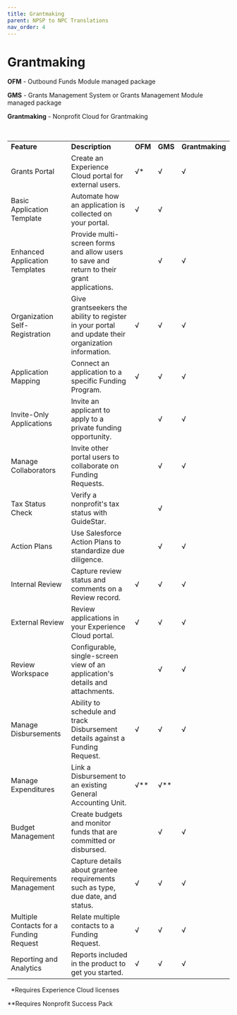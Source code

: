```yaml
---
title: Grantmaking
parent: NPSP to NPC Translations
nav_order: 4
---
```


# Grantmaking
<strong>OFM</strong> - Outbound Funds Module managed package
&nbsp;

<strong>GMS</strong> - Grants Management System or Grants Management Module managed package
&nbsp;

<strong>Grantmaking</strong> - Nonprofit Cloud for Grantmaking

&nbsp;
<table>
<tr>
  <td><strong>Feature</strong>

   </td>
   <td><strong>Description</strong>

   </td>
   <td><strong>OFM</strong>

   </td>
   <td><strong>GMS</strong>

   </td>
   <td><strong>Grantmaking</strong>
   </td>
   </tr>
   <tr>
   <td>Grants Portal

   </td>
   <td>Create an Experience Cloud portal for external users.

   </td>
   <td>√*

   </td>
   <td>√

   </td>
   <td>√

   </td>
   </tr>
   <tr>
   <td>Basic Application Template

   </td>
   <td>Automate how an application is collected on your portal.

   </td>
   <td>√

   </td>
   <td>√

   </td>
   <td>
   </td>
   </tr>
   <tr>
   <td>Enhanced Application Templates

   </td>
   <td>Provide multi-screen forms and allow users to save and return to their grant applications.

   </td>
   <td>
   </td>
   <td>√

   </td>
   <td>√

   </td>
   </tr>
   <tr>
   <td>Organization Self-Registration

   </td>
   <td>Give grantseekers the ability to register in your portal and update their organization information.

   </td>
   <td>√

   </td>
   <td>√

   </td>
   <td>√

   </td>
   </tr>
   <tr></tr>
   <tr>
   <td>Application Mapping

   </td>
   <td>Connect an application to a specific Funding Program.

   </td>
   <td>√

   </td>
   <td>√

   </td>
   <td>√

   </td>
   </tr>
  <tr>
   
   <td>Invite-Only Applications

   </td>
   <td>Invite an applicant to apply to a private funding opportunity.

   </td>
   <td>
   </td>
   <td>√

   </td>
   <td>√

   </td>
   </tr>
   <tr>
   <td>Manage Collaborators

   </td>
   <td>Invite other portal users to collaborate on Funding Requests.

   </td>
   <td>
   </td>
   <td>√

   </td>
   <td>√

   </td>
   </tr>
   <tr>
   <td>Tax Status Check

   </td>
   <td>Verify a nonprofit's tax status with GuideStar.

   </td>
   <td>
   </td>
   <td>√

   </td>
   <td>
   </td>
   </tr>
   <tr>
   <td>Action Plans

   </td>
   <td>Use Salesforce Action Plans to standardize due diligence.

   </td>
   <td>
   </td>
   <td>√

   </td>
   <td>√

   </td>
   </tr>
   <tr>
   <td>Internal Review

   </td>
   <td>Capture review status and comments on a Review record.

   </td>
   <td>√

   </td>
   <td>√

   </td>
   <td>√

   </td>
   </tr>
   <tr>
   <td>External Review

   </td>
   <td>Review applications in your Experience Cloud portal.

   </td>
   <td>√

   </td>
   <td>√

   </td>
   <td>√

   </td>
   </tr>
   <tr>
   <td>Review Workspace

   </td>
   <td>Configurable, single-screen view of an application's details and attachments.

   </td>
   <td>
   </td>
   <td>√

   </td>
   <td>√

   </td>
   </tr>
   <tr>
   <td>Manage Disbursements

   </td>
   <td>Ability to schedule and track Disbursement details against a Funding Request.

   </td>
   <td>√

   </td>
   <td>√

   </td>
   <td>√

   </td>
   </tr>
   <tr>
   <td>Manage Expenditures

   </td>
   <td>Link a Disbursement to an existing General Accounting Unit.

   </td>
   <td>√**

   </td>
   <td>√**

   </td>
   <td>
   </td>
   </tr>
   <tr>
   <td>Budget Management

   </td>
   <td>Create budgets and monitor funds that are committed or disbursed.

   </td>
   <td>
   </td>
   <td>√

   </td>
   <td>√

   </td>
   </tr>
   <tr>
   <td>Requirements Management

   </td>
   <td>Capture details about grantee requirements such as type, due date, and status.

   </td>
   <td>√

   </td>
   <td>√

   </td>
   <td>√

   </td>
   </tr>
   <tr>
   <td>Multiple Contacts for a Funding Request

   </td>
   <td>Relate multiple contacts to a Funding Request.

   </td>
   <td>√

   </td>
   <td>√

   </td>
   <td>√

   </td>
   </tr>
   <tr>
   <td>Reporting and Analytics

   </td>
   <td>Reports included in the product to get you started.

   </td>
   <td>√

   </td>
   <td>√

   </td>
   <td>√

   </td>
   </tr>
 </table>
&nbsp;
   *Requires Experience Cloud licenses
   &nbsp;
   
   **Requires Nonprofit Success Pack
